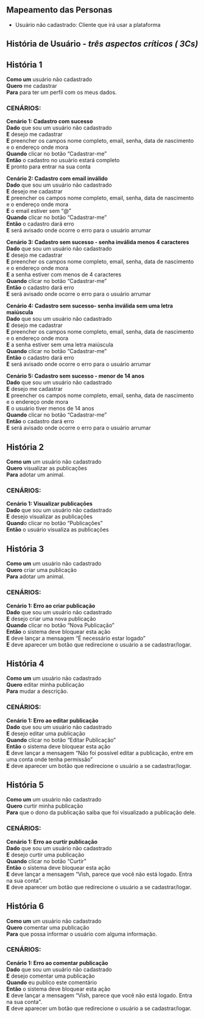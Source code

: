 
## Mapeamento das Personas
 - Usuário não cadastrado: Cliente que irá usar a plataforma
 
## História de Usuário - _três aspectos críticos ( 3Cs)_

## **História 1**

**Como um** usuário não cadastrado   
**Quero** me cadastrar  
**Para** para ter um perfil com os meus dados.

### CENÁRIOS:

**Cenário 1: Cadastro com sucesso**  
**Dado** que sou um usuário não cadastrado  
**E** desejo me cadastrar  
**E** preencher os campos nome completo, email, senha, data de nascimento e o endereço onde mora  
**Quando** clicar no botão “Cadastrar-me”  
**Então** o cadastro no usuário estará completo  
**E** pronto para entrar na sua conta  

**Cenário 2: Cadastro com email inválido**  
**Dado** que sou um usuário não cadastrado  
**E** desejo me cadastrar  
**E** preencher os campos nome completo, email, senha, data de nascimento e o endereço onde mora  
**E** o email estiver sem “@”  
**Quando** clicar no botão “Cadastrar-me”  
**Então** o cadastro dará erro  
**E** será avisado onde ocorre o erro para o usuário arrumar  

**Cenário 3:  Cadastro sem sucesso - senha inválida menos 4 caracteres**  
**Dado** que sou um usuário não cadastrado  
**E** desejo me cadastrar  
**E** preencher os campos nome completo, email, senha, data de nascimento e o endereço onde mora  
**E** a senha estiver com menos de 4 caracteres   
**Quando** clicar no botão “Cadastrar-me”  
**Então** o cadastro dará erro  
**E** será avisado onde ocorre o erro para o usuário arrumar  

**Cenário 4:  Cadastro sem sucesso-  senha inválida sem uma letra maiúscula**  
**Dado** que sou um usuário não cadastrado  
**E** desejo me cadastrar  
**E** preencher os campos nome completo, email, senha, data de nascimento e o endereço onde mora  
**E** a senha estiver sem uma letra maiúscula  
**Quando** clicar no botão “Cadastrar-me”  
**Então** o cadastro dará erro  
**E** será avisado onde ocorre o erro para o usuário arrumar  

**Cenário 5: Cadastro sem sucesso - menor de 14 anos**   
**Dado** que sou um usuário não cadastrado  
**E** desejo me cadastrar  
**E** preencher os campos nome completo, email, senha, data de nascimento e o endereço onde mora  
**E** o usuário tiver menos de 14 anos  
**Quando** clicar no botão “Cadastrar-me”  
**Então** o cadastro dará erro  
**E** será avisado onde ocorre o erro para o usuário arrumar  

## **História 2**

**Como um** um usuário não cadastrado   
**Quero** visualizar as publicações  
**Para** adotar um animal.

### CENÁRIOS:

**Cenário 1: Visualizar publicações**  
**Dado** que sou um usuário não cadastrado  
**E** desejo visualizar as publicações  
**Quand**o clicar no botão “Publicações”  
**Então** o usuário visualiza as publicações  

## **História 3**

**Como um** um usuário não cadastrado   
**Quero** criar uma publicação  
**Para** adotar um animal.

### CENÁRIOS:

**Cenário 1: Erro ao criar publicação**  
**Dado** que sou um usuário não cadastrado  
**E** desejo criar uma nova publicação  
**Quando** clicar no botão “Nova Publicação”  
**Então** o sistema deve bloquear esta ação  
**E** deve lançar a mensagem “É necessário estar logado”  
**E** deve aparecer um botão que redirecione o usuário a se cadastrar/logar.  

## **História 4**

**Como um** um usuário não cadastrado   
**Quero** editar minha publicação  
**Para** mudar a descrição.

### CENÁRIOS:

**Cenário 1: Erro ao editar publicação**  
**Dado** que sou um usuário não cadastrado  
**E** desejo editar uma publicação  
**Quando** clicar no botão “Editar Publicação”  
**Então** o sistema deve bloquear esta ação  
**E** deve lançar a mensagem “Não foi possível editar a publicação, entre em uma conta onde tenha permissão”  
**E** deve aparecer um botão que redirecione o usuário a se cadastrar/logar.   

## **História 5**

**Como um** um usuário não cadastrado   
**Quero** curtir minha publicação  
**Para** que o dono da publicação saiba que foi visualizado a publicação dele.

### CENÁRIOS:

**Cenário 1: Erro ao curtir publicação**  
**Dado** que sou um usuário não cadastrado  
**E** desejo curtir uma publicação  
**Quando** clicar no botão “Curtir”  
**Então** o sistema deve bloquear esta ação  
**E** deve lançar a mensagem “Vish, parece que você não está logado. Entra na sua conta”.  
**E** deve aparecer um botão que redirecione o usuário a se cadastrar/logar.  

## **História 6**

**Como um** um usuário não cadastrado   
**Quero** comentar uma publicação  
**Para** que possa informar o usuário com alguma informação.  

### CENÁRIOS:

**Cenário 1: Erro ao comentar publicação**  
**Dado** que sou um usuário não cadastrado  
**E** desejo comentar uma publicação  
**Quando** eu publico este comentário  
**Então** o sistema deve bloquear esta ação  
**E** deve lançar a mensagem “Vish, parece que você não está logado. Entra na sua conta”.  
**E** deve aparecer um botão que redirecione o usuário a se cadastrar/logar.  
